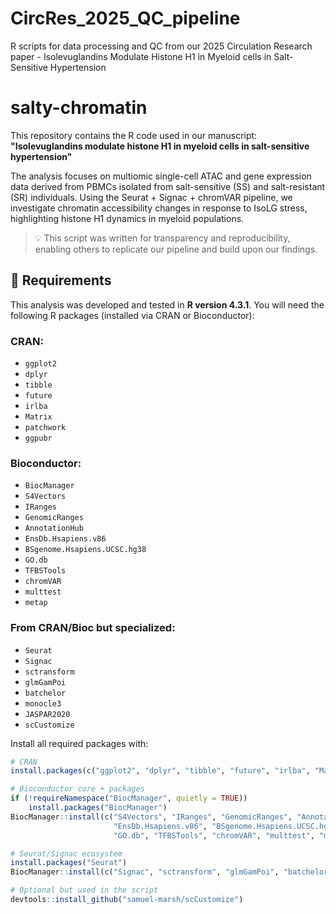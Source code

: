 # CircRes_2025_QC_pipeline
R scripts for data processing and QC from our 2025 Circulation Research paper - Isolevuglandins Modulate Histone H1 in Myeloid cells in Salt-Sensitive Hypertension

# salty-chromatin

This repository contains the R code used in our manuscript:  
**"Isolevuglandins modulate histone H1 in myeloid cells in salt-sensitive hypertension"**

The analysis focuses on multiomic single-cell ATAC and gene expression data derived from PBMCs isolated from salt-sensitive (SS) and salt-resistant (SR) individuals. Using the Seurat + Signac + chromVAR pipeline, we investigate chromatin accessibility changes in response to IsoLG stress, highlighting histone H1 dynamics in myeloid populations.

> 💡 This script was written for transparency and reproducibility, enabling others to replicate our pipeline and build upon our findings.

## 🔧 Requirements

This analysis was developed and tested in **R version 4.3.1**. You will need the following R packages (installed via CRAN or Bioconductor):

### CRAN:
- `ggplot2`
- `dplyr`
- `tibble`
- `future`
- `irlba`
- `Matrix`
- `patchwork`
- `ggpubr`

### Bioconductor:
- `BiocManager`
- `S4Vectors`
- `IRanges`
- `GenomicRanges`
- `AnnotationHub`
- `EnsDb.Hsapiens.v86`
- `BSgenome.Hsapiens.UCSC.hg38`
- `GO.db`
- `TFBSTools`
- `chromVAR`
- `multtest`
- `metap`

### From CRAN/Bioc but specialized:
- `Seurat`
- `Signac`
- `sctransform`
- `glmGamPoi`
- `batchelor`
- `monocle3`
- `JASPAR2020`
- `scCustomize`

Install all required packages with:

```r
# CRAN
install.packages(c("ggplot2", "dplyr", "tibble", "future", "irlba", "Matrix", "patchwork", "ggpubr"))

# Bioconductor core + packages
if (!requireNamespace("BiocManager", quietly = TRUE))
    install.packages("BiocManager")
BiocManager::install(c("S4Vectors", "IRanges", "GenomicRanges", "AnnotationHub",
                       "EnsDb.Hsapiens.v86", "BSgenome.Hsapiens.UCSC.hg38",
                       "GO.db", "TFBSTools", "chromVAR", "multtest", "metap"))

# Seurat/Signac ecosystem
install.packages("Seurat")
BiocManager::install(c("Signac", "sctransform", "glmGamPoi", "batchelor", "monocle3", "JASPAR2020"))

# Optional but used in the script
devtools::install_github("samuel-marsh/scCustomize")
